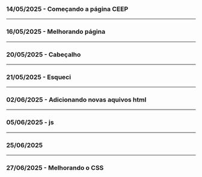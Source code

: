 ### 14/05/2025 - Começando a página CEEP
---
### 16/05/2025 - Melhorando página
---
### 20/05/2025 - Cabeçalho
---
### 21/05/2025 - Esqueci
---
### 02/06/2025 - Adicionando novas aquivos html
---
### 05/06/2025 -  js
---
### 25/06/2025
---
### 27/06/2025 - Melhorando o CSS
